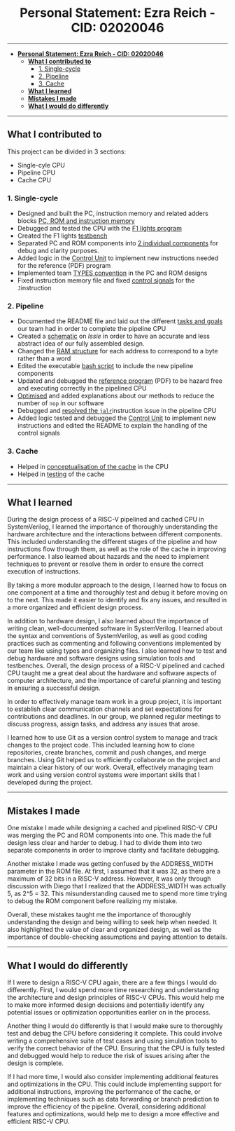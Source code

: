 # <center>**Personal Statement: Ezra Reich -  CID: 02020046**</center>

---
- [**Personal Statement: Ezra Reich -  CID: 02020046**](#personal-statement-ezra-reich----cid-02020046)
  - [**What I contributed to**](#what-i-contributed-to)
    - [1. Single-cycle](#1-single-cycle)
    - [2. Pipeline](#2-pipeline)
    - [3. Cache](#3-cache)
  - [**What I learned**](#what-i-learned)
  - [**Mistakes I made**](#mistakes-i-made)
  - [**What I would do differently**](#what-i-would-do-differently)

---


## **What I contributed to**

This project can be divided in 3 sections: 
* Single-cyle CPU
* Pipeline CPU
* Cache CPU 
  
### 1. Single-cycle
- Designed and built the PC, instruction memory and related adders blocks [PC, ROM and instruction memory](https://github.com/EIE2-IAC-Labs/iac-riscv-cw-5/commit/b349d4fef6f78da4b37eb2c8f4748ad8a2d4baa7)
- Debugged and tested the CPU with the [F1 lights program](https://github.com/EIE2-IAC-Labs/iac-riscv-cw-5/commit/e7ab0bab7b548a57b3de3f87cb1e87de2faabf6f)
- Created the F1 lights [testbench](https://github.com/EIE2-IAC-Labs/iac-riscv-cw-5/commit/e7ab0bab7b548a57b3de3f87cb1e87de2faabf6f)
- Separated PC and ROM components into [2 individual components](https://github.com/EIE2-IAC-Labs/iac-riscv-cw-5/commit/53eceaab51c727b237de978f5ad972fb098fb6c5) for debug and clarity purposes. 
- Added logic in the [Control Unit](https://github.com/EIE2-IAC-Labs/iac-riscv-cw-5/commit/ed135e1f9ad6f265f97075c073fed178ec5794ae) to implement new instructions needed for the reference (PDF) program
- Implemented team [TYPES convention](https://github.com/EIE2-IAC-Labs/iac-riscv-cw-5/commit/1b5942788100c4b43089a2200152622d6ad8e0cc) in the PC and ROM designs 
- Fixed instruction memory file and fixed [control signals](https://github.com/EIE2-IAC-Labs/iac-riscv-cw-5/commit/0e29bc6e60e460e7b21bd30639b4080c1bec708f) for the `J`instruction 
  
### 2. Pipeline 
- Documented the README file and laid out the different [tasks and goals](https://github.com/EIE2-IAC-Labs/iac-riscv-cw-5/commit/2dc10044c7539f888ff7780adc762b0ed36999af) our team had in order to complete the pipeline CPU
- Created a [schematic](https://github.com/EIE2-IAC-Labs/iac-riscv-cw-5/commit/b6c7ab41fa6164538e9db6c0abda2ccc8e8b77ab) on *Issie* in order to have an accurate and less abstract idea of our fully assembled design.
- Changed the [RAM structure](https://github.com/EIE2-IAC-Labs/iac-riscv-cw-5/commit/d2b2dd19e722485a5b0a1efadd719c87f07613be) for each address to correspond to a byte rather than a word
- Edited the executable [bash script](https://github.com/EIE2-IAC-Labs/iac-riscv-cw-5/commit/94e1dbedee7ad8325c186c4aab96b21a43b9478e) to include the new pipeline components
- Updated and debugged the [reference program](https://github.com/EIE2-IAC-Labs/iac-riscv-cw-5/commit/6602ed875ca0c9255563860891ae7cb4a4104703) (PDF) to be hazard free and executing correctly in the pipelined CPU
- [Optimised](https://github.com/EIE2-IAC-Labs/iac-riscv-cw-5/commit/4bf8943ed0e5d0d38e1a81578b688874a0ac8a96) and added explanations about our methods to reduce the number of `nop` in our software
- Debugged and [resolved the `jalr`](https://github.com/EIE2-IAC-Labs/iac-riscv-cw-5/commit/358858bc7fd33fd36d0927ef62484d371ecda2f5)instruction issue in the pipeline CPU
- Added logic tested and debugged the [Control Unit](https://github.com/EIE2-IAC-Labs/iac-riscv-cw-5/commit/ed135e1f9ad6f265f97075c073fed178ec5794ae) to implement new instructions and edited the README to explain the handling of the control signals

### 3. Cache
- Helped in [conceptualisation of the cache](https://github.com/EIE2-IAC-Labs/iac-riscv-cw-5/commit/d25bd4a70e8f78e2cdf81bec459ce508c7d4db12) in the CPU
- Helped in [testing](https://github.com/EIE2-IAC-Labs/iac-riscv-cw-5/commit/d25bd4a70e8f78e2cdf81bec459ce508c7d4db12) of the cache

---

## **What I learned**

During the design process of a RISC-V pipelined and cached CPU in SystemVerilog, I learned the importance of thoroughly understanding the hardware architecture and the interactions between different components. This included understanding the different stages of the pipeline and how instructions flow through them, as well as the role of the cache in improving performance. I also learned about hazards and the need to implement techniques to prevent or resolve them in order to ensure the correct execution of instructions.

By taking a more modular approach to the design, I learned how to focus on one component at a time and thoroughly test and debug it before moving on to the next. This made it easier to identify and fix any issues, and resulted in a more organized and efficient design process.

In addition to hardware design, I also learned about the importance of writing clean, well-documented software in SystemVerilog. I learned about the syntax and conventions of SystemVerilog, as well as good coding practices such as commenting and following conventions implemented by our team like using types and organizing files. I also learned how to test and debug hardware and software designs using simulation tools and testbenches. Overall, the design process of a RISC-V pipelined and cached CPU taught me a great deal about the hardware and software aspects of computer architecture, and the importance of careful planning and testing in ensuring a successful design.

In order to effectively manage team work in a group project, it is important to establish clear communication channels and set expectations for contributions and deadlines. In our group, we planned regular meetings to discuss progress, assign tasks, and address any issues that arose.

I learned how to use Git as a version control system to manage and track changes to the project code. This included learning how to clone repositories, create branches, commit and push changes, and merge branches. Using Git helped us to efficiently collaborate on the project and maintain a clear history of our work. Overall, effectively managing team work and using version control systems were important skills that I developed during the project.

---

## **Mistakes I made**

One mistake I made while designing a cached and pipelined RISC-V CPU was merging the PC and ROM components into one. This made the full design less clear and harder to debug. I had to divide them into two separate components in order to improve clarity and facilitate debugging.

Another mistake I made was getting confused by the ADDRESS_WIDTH parameter in the ROM file. At first, I assumed that it was 32, as there are a maximum of 32 bits in a RISC-V address. However, it was only through discussion with Diego that I realized that the ADDRESS_WIDTH was actually 5, as 2^5 = 32. This misunderstanding caused me to spend more time trying to debug the ROM component before realizing my mistake.

Overall, these mistakes taught me the importance of thoroughly understanding the design and being willing to seek help when needed. It also highlighted the value of clear and organized design, as well as the importance of double-checking assumptions and paying attention to details.

---

## **What I would do differently**

If I were to design a RISC-V CPU again, there are a few things I would do differently. First, I would spend more time researching and understanding the architecture and design principles of RISC-V CPUs. This would help me to make more informed design decisions and potentially identify any potential issues or optimization opportunities earlier on in the process.

Another thing I would do differently is that I would make sure to thoroughly test and debug the CPU before considering it complete. This could involve writing a comprehensive suite of test cases and using simulation tools to verify the correct behavior of the CPU. Ensuring that the CPU is fully tested and debugged would help to reduce the risk of issues arising after the design is complete.

If I had more time, I would also consider implementing additional features and optimizations in the CPU. This could include implementing support for additional instructions, improving the performance of the cache, or implementing techniques such as data forwarding or branch prediction to improve the efficiency of the pipeline. Overall, considering additional features and optimizations, would help me to design a more effective and efficient RISC-V CPU.